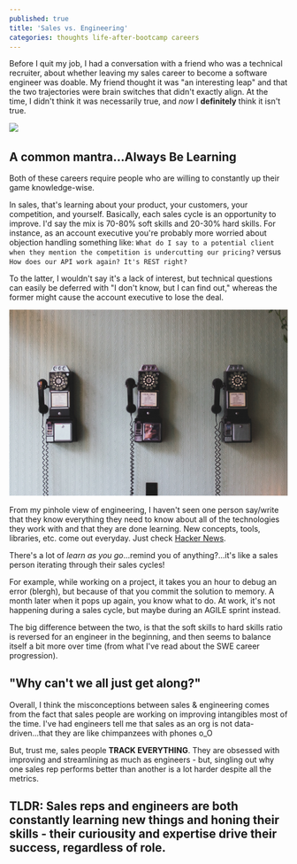 ```yaml
---
published: true
title: 'Sales vs. Engineering'
categories: thoughts life-after-bootcamp careers
---
```


Before I quit my job, I had a conversation with a friend who was a technical recruiter, about whether leaving my sales career to become a software engineer was doable. My friend thought it was "an interesting leap" and that the two trajectories were brain switches that didn't exactly align. At the time, I didn't think it was necessarily true, and _now_ I **definitely** think it isn't true.

<img src="/images/fulls/StockSnap_T9AY19HFC0.jpg" class="fit image">

## A common mantra...Always Be Learning

Both of these careers require people who are willing to constantly up their game knowledge-wise.

In sales, that's learning about your product, your customers, your competition, and yourself. Basically, each sales cycle is an opportunity to improve. I'd say the mix is 70-80% soft skills and 20-30% hard skills. For instance, as an account executive you're probably more worried about objection handling something like: `What do I say to a potential client when they mention the competition is undercutting our pricing?` versus `How does our API work again? It's REST right?`

To the latter, I wouldn't say it's a lack of interest, but technical questions can easily be deferred with "I don't know, but I can find out," whereas the former might cause the account executive to lose the deal.

<img src="/images/fulls/StockSnap_A4BBA4BB9C.jpg" class="fit image">

From my pinhole view of engineering, I haven't seen one person say/write that they know everything they need to know about all of the technologies they work with and that they are done learning. New concepts, tools, libraries, etc. come out everyday. Just check [Hacker News](https://news.ycombinator.com/).

There's a lot of _learn as you go_...remind you of anything?...it's like a sales person iterating through their sales cycles!

For example, while working on a project, it takes you an hour to debug an error (blergh), but because of that you commit the solution to memory. A month later when it pops up again, you know what to do. At work, it's not happening during a sales cycle, but maybe during an AGILE sprint instead.

The big difference between the two, is that the soft skills to hard skills ratio is reversed for an engineer in the beginning, and then seems to balance itself a bit more over time (from what I've read about the SWE career progression).

## "Why can't we all just get along?"

Overall, I think the misconceptions between sales & engineering comes from the fact that sales people are working on improving intangibles most of the time. I've had engineers tell me that sales as an org is not data-driven...that they are like chimpanzees with phones o_O

But, trust me, sales people **TRACK EVERYTHING**. They are obsessed with improving and streamlining as much as engineers - but, singling out why one sales rep performs better than another is a lot harder despite all the metrics.

## TLDR: Sales reps and engineers are both constantly learning new things and honing their skills - their curiousity and expertise drive their success, regardless of role.
